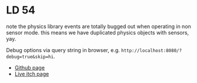 # LD 54

note the physics library events are totally bugged out when operating in non
sensor mode. this means we have duplicated physics objects with sensors, yay.

Debug options via query string in browser, e.g. `http://localhost:8080/?debug=true&skip=hi`.

- [Github page](https://radmars.github.io/ld54/)
- [Live itch page](http://radmars.itch.io)
